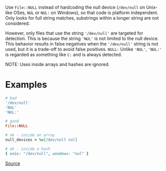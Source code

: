 
Use `File::NULL` instead of hardcoding the null device (`/dev/null` on Unix-like
OSes, `NUL` or `NUL:` on Windows), so that code is platform independent.
Only looks for full string matches, substrings within a longer string are not
considered.

However, only files that use the string `'/dev/null'` are targeted for detection.
This is because the string `'NUL'` is not limited to the null device.
This behavior results in false negatives when the `'/dev/null'` string is not used,
but it is a trade-off to avoid false positives. `NULL:`
Unlike `'NUL'`, `'NUL:'` is regarded as something like `C:` and is always detected.

NOTE: Uses inside arrays and hashes are ignored.

# Examples

```ruby
# bad
'/dev/null'
'NUL'
'NUL:'

# good
File::NULL

# ok - inside an array
null_devices = %w[/dev/null nul]

# ok - inside a hash
{ unix: "/dev/null", windows: "nul" }
```

[Source](http://www.rubydoc.info/gems/rubocop/RuboCop/Cop/Style/FileNull)